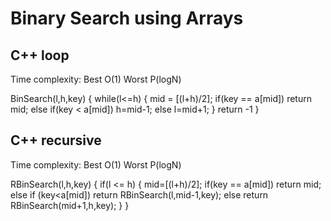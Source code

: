 # Binary Search using Arrays

## C++ loop

Time complexity: Best O(1) Worst P(logN)

BinSearch(l,h,key)
{
  while(l<=h)
  {
    mid = [(l+h)/2];
    if(key == a[mid])
      return mid;
    else if(key < a[mid])
      h=mid-1;
    else
      l=mid+1;
  }
  return -1
}

## C++ recursive

Time complexity: Best O(1) Worst P(logN)

RBinSearch(l,h,key)
{
  if(l <= h)
  {
    mid=[(l+h)/2];
    if(key == a[mid])
      return mid;
    else if (key<a[mid])
      return RBinSearch(l,mid-1,key);
    else 
      return RBinSearch(mid+1,h,key);
  }
}
